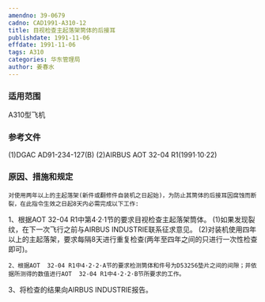 ```yaml
---
amendno: 39-0679
cadno: CAD1991-A310-12
title: 目视检查主起落架筒体的后接耳
publishdate: 1991-11-06
effdate: 1991-11-06
tags: A310
categories: 华东管理局
author: 姜春水
---
```


### 适用范围 
A310型飞机

<!--more-->
### 参考文件
(1)DGAC AD91-234-127(B) 
(2)AIRBUS AOT 32-04 R1(1991·10·22) 

### 原因、措施和规定 
    对使用两年以上的主起落架(新件或翻修件自装机之日起始)，为防止其筒体的后接耳因腐蚀而断裂，在此指令生效之日起8天内必需完成以下工作: 
1、根据AOT 32-04 R1中第4·2·1节的要求目视检查主起落架筒体。 
(1)如果发现裂纹，在下一次飞行之前与AIRBUS INDUSTRIE联系征求意见。 
      (2)对装机使用四年以上的主起落架，要求每隔8天进行重复检查(两年至四年之间的只进行一次性检查即可)。 

    2、根据AOT  32-04 R1中4·2·2·A节的要求检测筒体和件号为D53256垫片之间的间隙；并依据所测得的数值进行AOT  32-04 R1中4·2·2·B节所要求的工作。 
  
3、将检查的结果向AIRBUS INDUSTRIE报告。
